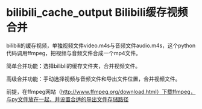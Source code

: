 # bilibili_cache_output Bilibili缓存视频合并
bilibili的缓存视频，单独视频文件video.m4s与音频文件audio.m4s，这个python代码调用ffmpeg，把视频与音频文件合成一个mp4文件。

简单合并功能：选择bilibli的缓存文件夹，合并视频文件。

高级合并功能：手动选择视频与音频文件和导出文件位置，合并视频文件。

前提，在ffmpeg网站（http://www.ffmpeg.org/download.html）下载ffmpeg，与py文件放在一起，并设置合适的导出文件存储路径
